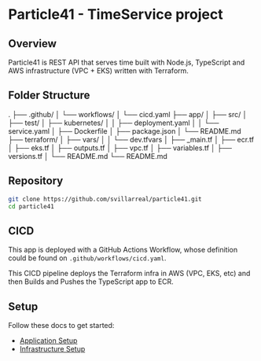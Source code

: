 # Particle41 - TimeService project

## Overview

Particle41 is REST API that serves time built with Node.js, TypeScript and AWS infrastructure (VPC + EKS) written with Terraform.

## Folder Structure

.
├── .github/
│ └── workflows/
│ └── cicd.yaml
├── app/
│ ├── src/
│ ├── test/
│ ├── kubernetes/
│ │ ├── deployment.yaml
│ │ └── service.yaml
│ ├── Dockerfile
│ ├── package.json
│ └── README.md
├── terraform/
│ ├── vars/
│ │ └── dev.tfvars
│ ├── \_main.tf
│ ├── ecr.tf
│ ├── eks.tf
│ ├── outputs.tf
│ ├── vpc.tf
│ ├── variables.tf
│ ├── versions.tf
│ └── README.md
└── README.md

## Repository

```sh
git clone https://github.com/svillarreal/particle41.git
cd particle41
```

## CICD

This app is deployed with a GitHub Actions Workflow, whose definition could be found on `.github/workflows/cicd.yaml`.

This CICD pipeline deploys the Terraform infra in AWS (VPC, EKS, etc) and then Builds and Pushes the TypeScript app to ECR.

## Setup

Follow these docs to get started:

- [Application Setup](app/README.md)
- [Infrastructure Setup](terraform/README.md)
